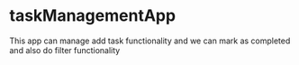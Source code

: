 # taskManagementApp
This app can manage add task functionality and we can mark as completed and also do filter functionality

